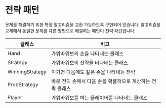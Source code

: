# 전략 패턴 

문제를 해결하기 위한 특정 알고리즘을 교환 가능하도록 구현되어 있습니다. 알고리즘을 교체해서 동일한 문제를 다른 방법으로 해결하는 패턴이 전략 패턴입니다. 

클래스|비고
-|-
Hand|가위바위보의 손을 나타내는 클래스 
Strategy|가위바위보의 전략을 타나태는 클래스 
WinningStrategy|이기면 다음에도 같은 손을 나타내는 전략
ProbStrategy|바로 전의 손에서 다음 손을 확률적으로 계산하는 전략 클래스 
Player|가위바위보를 하는 플레이어를 나타내는 클래스 